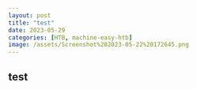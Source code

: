 ```yaml
---
layout: post
title: "test"
date: 2023-05-29
categories: [HTB, machine-easy-htb]
image: /assets/Screenshot%202023-05-22%20172645.png
---
```


## test

